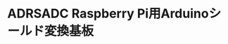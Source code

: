 # ADRSADC Raspberry Pi用Arduinoシールド変換基板
<!-- //コメント
---

## Q.XXX ？

### A.YYY 

ZZZ

---

//終わり  -->

